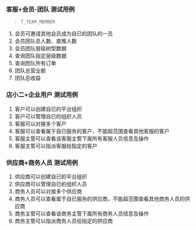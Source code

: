 ### 客服+会员-团队 测试用例
> `T_TEAM_MEMBER`
1. 会员可邀请其他会员成为自已的团队的一员
2. 会员团队总人数、直推人数
3. 会员团队层级树型数据
4. 查询团队指定层级数据
5. 查询团队所有订单 
6. 团队总营业额
7. 团队总收益


### 店小二+企业用户 测试用例 
1. 客户可以创建自已的平台组织
2. 客户可以管理自已的组织人员
3. 客服可以对接多个客户
4. 客服可以查看属于自已服务的客户，不能超范围查看其他客服的客户
5. 客服主管可以查看该客服主管下属所有客服人员信息及操作
6. 客服主管可以指派客服给指定的客户


### 供应商+商务人员 测试用例
1. 供应商可以创建自已的平台组织
2. 供应商可以管理自已的组织人员
3. 商务人员可以对接多个供应商
4. 商务人员可以查看属于自已服务的供应商，不能超范围查看其他商务人员的供应商
5. 商务主管可以查看该商务主管下属所有商务人员信息及操作
6. 商务主管可以指派商务人员给指定的供应商
